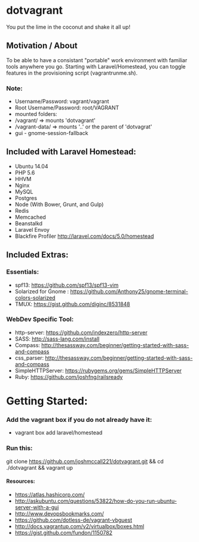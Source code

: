 # dotvagrant
You put the lime in the coconut and shake it all up!

## Motivation / About
To be able to have a consistant "portable" work environment with familiar tools anywhere you go. Starting with Laravel/Homestead, you can toggle features in the provisioning script (vagrantrunme.sh). 



### Note:
* Username/Password: vagrant/vagrant
* Root Username/Password: root/VAGRANT
* mounted folders:
 * /vagrant/ => mounts 'dotvagrant'
 * /vagrant-data/ => mounts '..' or the parent of 'dotvagrat'
* gui - gnome-session-fallback


## Included with Laravel Homestead:
* Ubuntu 14.04
* PHP 5.6
* HHVM
* Nginx
* MySQL
* Postgres
* Node (With Bower, Grunt, and Gulp)
* Redis
* Memcached
* Beanstalkd
* Laravel Envoy
* Blackfire Profiler
http://laravel.com/docs/5.0/homestead 

## Included Extras:
### Essentials:
* spf13: https://github.com/spf13/spf13-vim
* Solarized for Gnome :  https://github.com/Anthony25/gnome-terminal-colors-solarized
* TMUX: https://gist.github.com/diginc/8531848

### WebDev Specific  Tool:
* http-server: https://github.com/indexzero/http-server 
* SASS: http://sass-lang.com/install
* Compass: http://thesassway.com/beginner/getting-started-with-sass-and-compass
* css_parser: http://thesassway.com/beginner/getting-started-with-sass-and-compass
* SimpleHTTPServer: https://rubygems.org/gems/SimpleHTTPServer
 * Ruby: https://github.com/joshfng/railsready






# Getting Started:
### Add the vagrant box if you do not already have it: 
* vagrant box add laravel/homestead

### Run this: 
git clone https://github.com/joshmccall221/dotvagrant.git && cd ./dotvagrant && vagrant up

#### Resources:
* https://atlas.hashicorp.com/
* http://askubuntu.com/questions/53822/how-do-you-run-ubuntu-server-with-a-gui
* http://www.devopsbookmarks.com/
* https://github.com/dotless-de/vagrant-vbguest
* http://docs.vagrantup.com/v2/virtualbox/boxes.html
* https://gist.github.com/fundon/1150782
<div style="display:none">
###Centos:
* http://apetec.com/linux/InstallVIM.htm
* https://gist.github.com/fundon/1150782
</div>